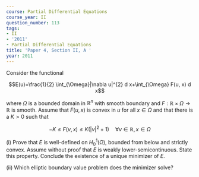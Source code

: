 ```yaml
---
course: Partial Differential Equations
course_year: II
question_number: 113
tags:
- II
- '2011'
- Partial Differential Equations
title: 'Paper 4, Section II, A '
year: 2011
---
```




Consider the functional

$$E(u)=\frac{1}{2} \int_{\Omega}|\nabla u|^{2} d x+\int_{\Omega} F(u, x) d x$$

where $\Omega$ is a bounded domain in $\mathbb{R}^{n}$ with smooth boundary and $F: \mathbb{R} \times \Omega \rightarrow \mathbb{R}$ is smooth. Assume that $F(u, x)$ is convex in $u$ for all $x \in \Omega$ and that there is a $K>0$ such that

$$-K \leqslant F(v, x) \leqslant K\left(|v|^{2}+1\right) \quad \forall v \in \mathbb{R}, x \in \Omega$$

(i) Prove that $E$ is well-defined on $H_{0}^{1}(\Omega)$, bounded from below and strictly convex. Assume without proof that $E$ is weakly lower-semicontinuous. State this property. Conclude the existence of a unique minimizer of $E$.

(ii) Which elliptic boundary value problem does the minimizer solve?